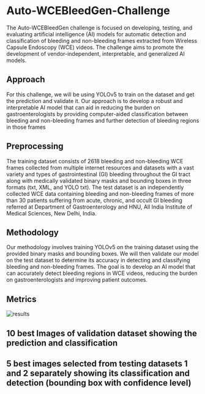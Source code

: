 # Auto-WCEBleedGen-Challenge

The Auto-WCEBleedGen challenge is focused on developing, testing, and evaluating artificial intelligence (AI) models for automatic detection and classification of bleeding and non-bleeding frames extracted from Wireless Capsule Endoscopy (WCE) videos. The challenge aims to promote the development of vendor-independent, interpretable, and generalized AI models.

## Approach

For this challenge, we will be using YOLOv5 to train on the dataset and get the prediction and validate it. Our approach is to develop a robust and interpretable AI model that can aid in reducing the burden on gastroenterologists by providing computer-aided classification between bleeding and non-bleeding frames and further detection of bleeding regions in those frames

## Preprocessing 

The training dataset consists of 2618 bleeding and non-bleeding WCE frames collected from multiple internet resources and datasets with a vast variety and types of gastrointestinal (GI) bleeding throughout the GI tract along with medically validated binary masks and bounding boxes in three formats (txt, XML, and YOLO txt). The test dataset is an independently collected WCE data containing bleeding and non-bleeding frames of more than 30 patients suffering from acute, chronic, and occult GI bleeding referred at Department of Gastroenterology and HNU, All India Institute of Medical Sciences, New Delhi, India.

## Methodology

Our methodology involves training YOLOv5 on the training dataset using the provided binary masks and bounding boxes. We will then validate our model on the test dataset to determine its accuracy in detecting and classifying bleeding and non-bleeding frames. The goal is to develop an AI model that can accurately detect bleeding regions in WCE videos, reducing the burden on gastroenterologists and improving patient outcomes.

## Metrics 

![results](https://github.com/ATHdevs/Auto-WCEBleedGen-Challenge/assets/147138099/51ce9ed5-076e-48a4-9231-36d74105ca40)


## 10 best Images of validation dataset showing the prediction and classification



##  5 best images selected from testing datasets 1 and 2 separately showing its classification and detection (bounding box with confidence level)

